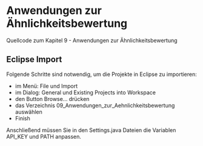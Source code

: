 # Anwendungen zur Ähnlichkeitsbewertung

Quellcode zum Kapitel 9 - Anwendungen zur Ähnlichkeitsbewertung

## Eclipse Import

Folgende Schritte sind notwendig, um die Projekte in Eclipse zu importieren:

- im Menü: File und Import
- im Dialog: General und Existing Projects into Workspace
- den Button Browse… drücken
- das Verzeichnis 09_Anwendungen_zur_Aehnlichkeitsbewertung auswählen
- Finish

Anschließend müssen Sie in den Settings.java Dateien die Variablen API_KEY und PATH anpassen.
